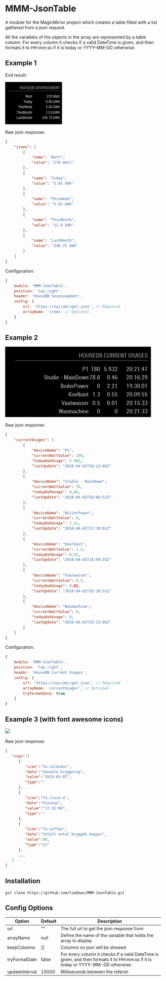 # MMM-JsonTable
A module for the MagicMirror project which creates a table filled with a list gathered from a json request.

All the variables of the objects in the array are represented by a table column.
For every column it checks if a valid DateTime is given, and then formats it to HH:mm:ss if it is today or YYYY-MM-DD otherwise.

## Example 1
End result:

![](example1.png)

Raw json response:

```json
{
    "items": [
        {
            "name": "Watt",
            "value": "270 Watt"
        },
        {
            "name": "Today",
            "value": "5.85 kWh"
        },
        {
            "name": "ThisWeek",
            "value": "5.83 kWh"
        },
        {
            "name": "ThisMonth",
            "value": "12.8 kWh"
        },
        {
            "name": "LastMonth",
            "value": "246.75 kWh"
        }
    ]
}
```

Configuration:

```javascript
{
	module: 'MMM-JsonTable',
	position: 'top_right',
	header: 'HouseDB Sevensegment',
	config: {
		url: 'https://xyz/abc/get.json', // Required
		arrayName: 'items' // Optional
	}
}
```

## Example 2

![](example2.png)

Raw json response:

```json
{
    "currentUsages": [
        {
            "deviceName": "P1",
            "currentWattValue": 180,
            "todayKwhUsage": 5.902,
            "lastUpdate": "2018-04-02T18:12:06Z"
        },
        {
            "deviceName": "Studie - MainDown",
            "currentWattValue": 76,
            "todayKwhUsage": 0.46,
            "lastUpdate": "2018-04-02T18:06:52Z"
        },
        {
            "deviceName": "BoilerPower",
            "currentWattValue": 0,
            "todayKwhUsage": 2.21,
            "lastUpdate": "2018-04-02T17:30:01Z"
        },
        {
            "deviceName": "Koelkast",
            "currentWattValue": 1.3,
            "todayKwhUsage": 0.55,
            "lastUpdate": "2018-04-02T18:09:55Z"
        },
        {
            "deviceName": "Vaatwasser",
            "currentWattValue": 0.5,
            "todayKwhUsage": 0.01,
            "lastUpdate": "2018-04-02T18:10:51Z"
        },
        {
            "deviceName": "Wasmachine",
            "currentWattValue": 0,
            "todayKwhUsage": 0,
            "lastUpdate": "2018-04-02T18:12:06Z"
        }
    ]
}
```

Configuration:

```javascript
{
	module: 'MMM-JsonTable',
	position: 'top_right',
	header: 'HouseDB Current Usages',
	config: {
		url: 'https://xyz/abc/get.json', // Required
		arrayName: 'currentUsages', // Optional
		tryFormatDate: true
	}
}
```

## Example 3 (with font awesome icons)

![](https://user-images.githubusercontent.com/1011699/53985507-104ecc00-411c-11e9-9ca4-c994f0ae62e1.png)

Raw json response:

```json
{
   "cups":[  
      {  
         "icon":"fa-calendar",
         "data":"Senaste bryggning",
         "value":"2019-03-07",
         "type":""
      },
      {  
         "icon":"fa-clock-o",
         "data":"Klockan",
         "value":"17:32:06",
         "type":""
      },
      {  
         "icon":"fa-coffee",
         "data":"Totalt antal bryggda koppar",
         "value":60,
         "type":"st"
      },
      ...
   ]
}
```

## Installation
````
git clone https://github.com/timdows/MMM-JsonTable.git
````

## Config Options
| **Option** | **Default** | **Description** |
| --- | --- | --- |
| url | "" | The full url to get the json response from |
| arrayName | null | Define the name of the variable that holds the array to display |
| keepColumns | [] | Columns on json will be showed |
| tryFormatDate | false | For every column it checks if a valid DateTime is given, and then formats it to HH:mm:ss if it is today or YYYY-MM-DD otherwise |
| updateInterval | 15000 | Milliseconds between the refersh |